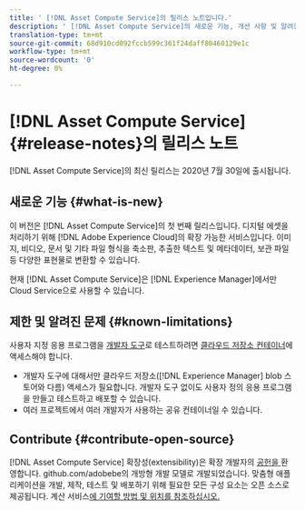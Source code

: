 ```yaml
---
title: ' [!DNL Asset Compute Service]의 릴리스 노트입니다.'
description: ' [!DNL Asset Compute Service]의 새로운 기능, 개선 사항 및 알려진 문제'
translation-type: tm+mt
source-git-commit: 68d910cd092fccb599c361f24daff80460129e1c
workflow-type: tm+mt
source-wordcount: '0'
ht-degree: 0%

---
```



# [!DNL Asset Compute Service] {#release-notes}의 릴리스 노트

[!DNL Asset Compute Service]의 최신 릴리스는 2020년 7월 30일에 출시됩니다.

<!--

To test your custom applications with the [developer tool](https://github.com/adobe/asset-compute-devtool), you need access to a [cloud storage container](https://github.com/adobe/asset-compute-devtool#prerequisites). Currently, Adobe supports Azure Blob Storage and AWS S3.

>[!NOTE]
>
>Cloud storage access is only required for using the developer tool. You can still create, test and deploy custom applications with out using the developer tool.
-->

## 새로운 기능 {#what-is-new}

이 버전은 [!DNL Asset Compute Service]의 첫 번째 릴리스입니다. 디지털 에셋을 처리하기 위해 [!DNL Adobe Experience Cloud]의 확장 가능한 서비스입니다. 이미지, 비디오, 문서 및 기타 파일 형식을 축소판, 추출한 텍스트 및 메타데이터, 보관 파일 등 다양한 표현물로 변환할 수 있습니다.

현재 [!DNL Asset Compute Service]은 [!DNL Experience Manager]에서만 Cloud Service으로 사용할 수 있습니다.

## 제한 및 알려진 문제 {#known-limitations}

사용자 지정 응용 프로그램을 [개발자 도구](https://github.com/adobe/asset-compute-devtool)로 테스트하려면 [클라우드 저장소 컨테이너](https://github.com/adobe/asset-compute-devtool#prerequisites)에 액세스해야 합니다.

* 개발자 도구에 대해서만 클라우드 저장소([!DNL Experience Manager] blob 스토어와 다름) 액세스가 필요합니다. 개발자 도구 없이도 사용자 정의 응용 프로그램을 만들고 테스트하고 배포할 수 있습니다.
* 여러 프로젝트에서 여러 개발자가 사용하는 공유 컨테이너일 수 있습니다.

## Contribute {#contribute-open-source}

[!DNL Asset Compute Service] 확장성(extensibility)은 확장 개발자의  [공헌을 ](https://github.com/adobe) 환영합니다. github.com/adobebe의 개방형 개발 모델로 개발되었습니다. 맞춤형 애플리케이션을 개발, 제작, 테스트 및 배포하기 위해 필요한 모든 구성 요소는 오픈 소스로 제공됩니다. 계산 서비스[에 기여할 방법 및 위치를 참조하십시오.](contribute-to-compute-service.md)

<!-- **TBD:**
* Are we versioning the releases?
* Is there any compatibility information to be added? With Project Firefly versions, or AEMaaCS releases, or other offerings/integrations such as InDesign Server?
-->
